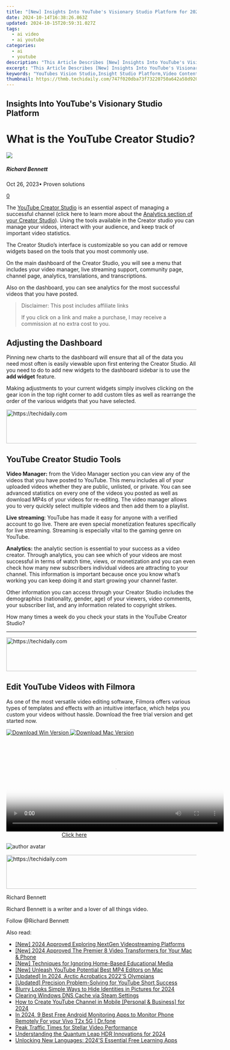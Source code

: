 ```yaml
---
title: "[New] Insights Into YouTube's Visionary Studio Platform for 2024"
date: 2024-10-14T16:38:26.863Z
updated: 2024-10-15T20:59:31.027Z
tags:
  - ai video
  - ai youtube
categories:
  - ai
  - youtube
description: "This Article Describes [New] Insights Into YouTube's Visionary Studio Platform for 2024"
excerpt: "This Article Describes [New] Insights Into YouTube's Visionary Studio Platform for 2024"
keywords: "YouTubes Vision Studio,Insight Studio Platform,Video Content Strategy,Creative Production Tools,YouTube Studio Insights,Video Editing Innovations,Media Creation Environment"
thumbnail: https://thmb.techidaily.com/747f020dba73f73220750a642a58d9200a84cba1b61684b0bd89a4b6e70d1ea8.jpg
---
```


## Insights Into YouTube's Visionary Studio Platform

# What is the YouTube Creator Studio?

![](https://images.wondershare.com/filmora/article-images/richard-bennett.jpg)

##### Richard Bennett

 Oct 26, 2023• Proven solutions

[0](#commentsBoxSeoTemplate)

The [YouTube Creator Studio](https://tools.techidaily.com/wondershare/filmora/download/) is an essential aspect of managing a successful channel (click here to learn more about the [Analytics section of your Creator Studio](https://tools.techidaily.com/wondershare/filmora/download/)). Using the tools available in the Creator studio you can manage your videos, interact with your audience, and keep track of important video statistics.

The Creator Studio’s interface is customizable so you can add or remove widgets based on the tools that you most commonly use.

On the main dashboard of the Creator Studio, you will see a menu that includes your video manager, live streaming support, community page, channel page, analytics, translations, and transcriptions.

Also on the dashboard, you can see analytics for the most successful videos that you have posted.

>  Disclaimer: This post includes affiliate links
>
>  If you click on a link and make a purchase, I may receive a commission at no extra cost to you.
>

## Adjusting the Dashboard

Pinning new charts to the dashboard will ensure that all of the data you need most often is easily viewable upon first entering the Creator Studio. All you need to do to add new widgets to the dashboard sidebar is to use the **add widget** feature.

Making adjustments to your current widgets simply involves clicking on the gear icon in the top right corner to add custom tiles as well as rearrange the order of the various widgets that you have selected.

<!-- affiliate ads begin -->
<a href="https://imp.i357552.net/c/5597632/1013424/11832" target="_top" id="1013424">
  <img src="//a.impactradius-go.com/display-ad/11832-1013424" border="0" alt="https://techidaily.com" width="728" height="90"/>
</a>
<img height="0" width="0" src="https://imp.i357552.net/i/5597632/1013424/11832" style="position:absolute;visibility:hidden;" border="0" />
<!-- affiliate ads end -->

## YouTube Creator Studio Tools

**Video Manager:** from the Video Manager section you can view any of the videos that you have posted to YouTube. This menu includes all of your uploaded videos whether they are public, unlisted, or private. You can see advanced statistics on every one of the videos you posted as well as download MP4s of your videos for re-editing. The video manager allows you to very quickly select multiple videos and then add them to a playlist.

**Live streaming**: YouTube has made it easy for anyone with a verified account to go live. There are even special monetization features specifically for live streaming. Streaming is especially vital to the gaming genre on YouTube.

**Analytics:** the analytic section is essential to your success as a video creator. Through analytics, you can see which of your videos are most successful in terms of watch time, views, or monetization and you can even check how many new subscribers individual videos are attracting to your channel. This information is important because once you know what’s working you can keep doing it and start growing your channel faster.

Other information you can access through your Creator Studio includes the demographics (nationality, gender, age) of your viewers, video comments, your subscriber list, and any information related to copyright strikes.

How many times a week do you check your stats in the YouTube Creator Studio?

---

<!-- affiliate ads begin -->
<a href="https://aligracehair.sjv.io/c/5597632/2047411/19272" target="_top" id="2047411">
  <img src="//a.impactradius-go.com/display-ad/19272-2047411" border="0" alt="https://techidaily.com" width="728" height="90"/>
</a>
<img height="0" width="0" src="https://aligracehair.sjv.io/i/5597632/2047411/19272" style="position:absolute;visibility:hidden;" border="0" />
<!-- affiliate ads end -->

## Edit YouTube Videos with Filmora

As one of the most versatile video editing software, Filmora offers various types of templates and effects with an intuitive interface, which helps you custom your videos without hassle. Download the free trial version and get started now.

[![Download Win Version](https://images.wondershare.com/filmora/guide/download-btn-win.jpg) ](https://tools.techidaily.com/wondershare/filmora/download/) [![Download Mac Version](https://images.wondershare.com/filmora/guide/download-btn-mac.jpg) ](https://tools.techidaily.com/wondershare/filmora/download/)

<!-- affiliate ads begin -->
<span id="1983471">
					<video width="576" height="240" style="cursor:pointer"
           poster="//a.impactradius-go.com/display-clicktoplayimage/1983471.png"
           onclick="if(!this.playClicked){this.play();this.setAttribute('controls',true);this.playClicked=true;}">
	   <source src="//a.impactradius-go.com/display-ad/22993-1983471">
	   <img src="//a.impactradius-go.com/display-clicktoplayimage/1983471.png" style="border: none; height: 100%; width: 100%; object-fit: contain">
	</video>
	<div style="width:360px;text-align:center"><a href="javascript:window.open(decodeURIComponent('https%3A%2F%2Fhomestyler.sjv.io%2Fc%2F5597632%2F1983471%2F22993'), '_blank');void(0);">Click here</a></div>
</span>
<img height="0" width="0" src="https://imp.pxf.io/i/5597632/1983471/22993" style="position:absolute;visibility:hidden;" border="0" />
<!-- affiliate ads end -->

![author avatar](https://images.wondershare.com/filmora/article-images/richard-bennett.jpg)

<!-- affiliate ads begin -->
<a href="https://appsumo.8odi.net/c/5597632/2137380/7443" target="_top" id="2137380">
  <img src="//a.impactradius-go.com/display-ad/7443-2137380" border="0" alt="https://techidaily.com" width="728" height="90"/>
</a>
<img height="0" width="0" src="https://appsumo.8odi.net/i/5597632/2137380/7443" style="position:absolute;visibility:hidden;" border="0" />
<!-- affiliate ads end -->

Richard Bennett

Richard Bennett is a writer and a lover of all things video.

Follow @Richard Bennett

<ins class="adsbygoogle"
     style="display:block"
     data-ad-format="autorelaxed"
     data-ad-client="ca-pub-7571918770474297"
     data-ad-slot="1223367746"></ins>

<ins class="adsbygoogle"
     style="display:block"
     data-ad-client="ca-pub-7571918770474297"
     data-ad-slot="8358498916"
     data-ad-format="auto"
     data-full-width-responsive="true"></ins>

<span class="atpl-alsoreadstyle">Also read:</span>
<div><ul>
<li><a href="https://youtube-web.techidaily.com/024-approved-exploring-nextgen-videostreaming-platforms/"><u>[New] 2024 Approved Exploring NextGen Videostreaming Platforms</u></a></li>
<li><a href="https://fox-glue.techidaily.com/new-2024-approved-the-premier-8-video-transformers-for-your-mac-and-phone/"><u>[New] 2024 Approved The Premier 8 Video Transformers for Your Mac & Phone</u></a></li>
<li><a href="https://vp-tips.techidaily.com/new-techniques-for-ignoring-home-based-educational-media/"><u>[New] Techniques for Ignoring Home-Based Educational Media</u></a></li>
<li><a href="https://youtube-web.techidaily.com/nleash-youtube-potential-best-mp4-editors-on-mac/"><u>[New] Unleash YouTube Potential Best MP4 Editors on Mac</u></a></li>
<li><a href="https://article-tips.techidaily.com/updated-in-2024-arctic-acrobatics-2022s-olympians/"><u>[Updated] In 2024, Arctic Acrobatics 2022'S Olympians</u></a></li>
<li><a href="https://youtube-web.techidaily.com/ed-precision-problem-solving-for-youtube-short-success/"><u>[Updated] Precision Problem-Solving for YouTube Short Success</u></a></li>
<li><a href="https://fox-info.techidaily.com/blurry-looks-simple-ways-to-hide-identities-in-pictures-for-2024/"><u>Blurry Looks Simple Ways to Hide Identities in Pictures for 2024</u></a></li>
<li><a href="https://win11-tips.techidaily.com/clearing-windows-dns-cache-via-steam-settings/"><u>Clearing Windows DNS Cache via Steam Settings</u></a></li>
<li><a href="https://youtube-web.techidaily.com/o-create-youtube-channel-in-mobile-personal-and-business-for-2024/"><u>How to Create YouTube Channel in Mobile [Personal & Business] for 2024</u></a></li>
<li><a href="https://android-location.techidaily.com/in-2024-9-best-free-android-monitoring-apps-to-monitor-phone-remotely-for-your-vivo-t2x-5g-drfone-by-drfone-virtual/"><u>In 2024, 9 Best Free Android Monitoring Apps to Monitor Phone Remotely For your Vivo T2x 5G | Dr.fone</u></a></li>
<li><a href="https://youtube-web.techidaily.com/traffic-times-for-stellar-video-performance/"><u>Peak Traffic Times for Stellar Video Performance</u></a></li>
<li><a href="https://article-files.techidaily.com/understanding-the-quantum-leap-hdr-innovations-for-2024/"><u>Understanding the Quantum Leap HDR Innovations for 2024</u></a></li>
<li><a href="https://techtrends.techidaily.com/unlocking-new-languages-2024s-essential-free-learning-apps/"><u>Unlocking New Languages: 2024'S Essential Free Learning Apps</u></a></li>
</ul></div>


